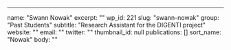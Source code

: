 ---
  name: "Swann Nowak"
  excerpt: ""
  wp_id: 221
  slug: "swann-nowak"
  group: "Past Students"
  subtitle: "Research Assistant for the DIGENTI project"
  website: ""
  email: ""
  twitter: ""
  thumbnail_id: null
  publications: []
  sort_name: "Nowak"
  body: ""
